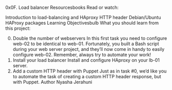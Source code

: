 0x0F. Load balancer
Resourcesbooks
Read or watch:

Introduction to load-balancing and HAproxy
HTTP header
Debian/Ubuntu HAProxy packages
Learning Objectivesbulb
What you should learn from this project:

0. Double the number of webservers
In this first task you need to configure web-02 to be identical to web-01. Fortunately, you built a Bash script during your web server project, and they’ll now come in handy to easily configure web-02. Remember, always try to automate your work!
1. Install your load balancer
Install and configure HAproxy on your lb-01 server.
2. Add a custom HTTP header with Puppet
Just as in task #0, we’d like you to automate the task of creating a custom HTTP header response, but with Puppet.
Author
Nyasha Jerahuni

